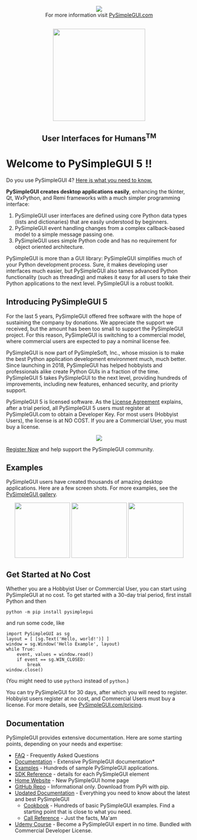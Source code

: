 <p align="center">
    <img src="https://pysimplegui.net/images/big_news_emoji.png">
    <br>
    For more information visit <a href="https://home.PySimpleGUI.com">PySimpleGUI.com</a>
</p>



##

<p align="center">
    <img height="250" src="https://pysimplegui.net/images/logos/Logo_Full_Transparent_Cropped.png">
    <h2 align="center">User Interfaces for Humans<sup>TM</sup></h2>
</p>

# Welcome to PySimpleGUI 5 !!

Do you use PySimpleGUI 4? [Here is what you need to know.](https://docs.pysimplegui.com/en/latest/readme/sunset/)

**PySimpleGUI creates desktop applications easily**, enhancing the tkinter, Qt, WxPython, and Remi frameworks with a much simpler programming interface:

1. PySimpleGUI user interfaces are defined using core Python data types (lists and dictionaries) that are easily understood by beginners.
2. PySimpleGUI event handling changes from a complex callback-based model to a simple message passing one.
3. PySimpleGUI uses simple Python code and has no requirement for object oriented architecture.

PySimpleGUI is more than a GUI library: PySimpleGUI simplifies much of your Python development process. Sure, it makes developing user interfaces much easier, but PySimpleGUI also tames advanced Python functionality (such as threading) and makes it easy for all users to take their Python applications to the next level. PySimpleGUI is a robust toolkit.

## Introducing PySimpleGUI 5

For the last 5 years, PySimpleGUI offered free software with the hope of sustaining the
company by donations. We appreciate the support we received, but the amount has been too
small to support the PySimpleGUI project. For this reason, PySimpleGUI is switching to a
commercial model, where commercial users are expected to pay a nominal license fee.


PySimpleGUI is now part of PySimpleSoft, Inc., whose mission is to make the best Python
application development environment much, much better. Since launching in 2018, PySimpleGUI
has helped hobbyists and professionals alike create Python GUIs in a fraction of the time.
PySimpleGUI 5 takes PySimpleGUI to the next level, providing hundreds of improvements,
including new features, enhanced security, and priority support.


PySimpleGUI 5 is licensed software. As the [License Agreement](license.txt) explains, after a trial
period, all PySimpleGUI 5 users must register at PySimpleGUI.com to obtain a Developer Key.
For most users (Hobbyist Users), the license is at NO COST. If you are a Commercial User, you must buy a license.

<p align="center">
    <img src="https://pysimplegui.net/images/pricing_summary.png">
</p>

[Register Now](https://pricing.PySimpleGUI.com) and help support the PySimpleGUI community.

## Examples

PySimpleGUI users have created thousands of amazing desktop applications. Here are a few screen shots. For more examples, see the [PySimpleGUI gallery](https://gallery.PySimpleGUI.com/).

<p align="center">
    <img height="150" src="https://pysimplegui.net/images/for_readme/gallery1.jpg" />
    <img height="150" src="https://pysimplegui.net/images/for_readme/gallery2.jpg" />
    <img height="150" src="https://pysimplegui.net/images/for_readme/gallery3.jpg" />
</p>

## Get Started at No Cost

Whether you are a Hobbyist User or Commercial User, you can start using PySimpleGUI at no cost.
To get started with a 30-day trial period, first install Python and then

    python -m pip install pysimplegui

and run some code, like

    import PySimpleGUI as sg
    layout = [ [sg.Text('Hello, world!')] ]
    window = sg.Window('Hello Example', layout)
    while True:
        event, values = window.read()
        if event == sg.WIN_CLOSED:
            break
    window.close()

(You might need to use `python3` instead of `python`.)

You can try PySimpleGUI for 30 days, after which you will need to register. Hobbyist users register at no cost, and Commercial Users must buy a license. For more details, see [PySimpleGUI.com/pricing](https://pricing.PySimpleGUI.com).

## Documentation

PySimpleGUI provides extensive documentation. Here are some starting points, depending on your needs and expertise:


* [FAQ](https://faq.pysimplegui.com/) - Frequently Asked Questions
* [Documentation](https://docs.pysimplegui.com/) - Extensive PySimpleGUI documentation*
* [Examples](https://examples.pysimplegui.com/) - Hundreds of sample PySimpleGUI applications.
* [SDK Reference](https://sdk.pysimplegui.com/) - details for each PySimpleGUI element
* [Home Website](https://PySimpleGUI.com) - New PySimpleGUI home page
* [GitHub Repo](https://github.PySimpleGUI.com) - Informational only. Download from PyPi with pip.
* [Updated Documentation](https://docs.PySimpleGUI.com) - Everything you need to know about the latest and best PySimpleGUI
	* [Cookbook](https://cookbook.PySimpleGUI.com) - Hundreds of basic PySimpleGUI examples. Find a starting point that is close to what you need.
	* [Call Reference](https://cookbook.PySimpleGUI.com) - Just the facts, Ma'am
* [Udemy Course](https://udemy.PySimpleGUI.com) - Become a PySimpleGUI expert in no time. Bundled with Commercial Developer License.
